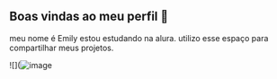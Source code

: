 ## Boas vindas ao meu perfil 💙

meu nome é Emily
estou estudando na alura.
utilizo esse espaço para compartilhar meus projetos.




![](![image](https://github.com/user-attachments/assets/1e567c0d-3ea5-49ce-af41-da1d93809c56)
